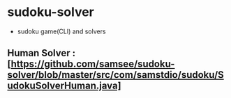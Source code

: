 # sudoku-solver

* sudoku game(CLI) and solvers

## Human Solver : [https://github.com/samsee/sudoku-solver/blob/master/src/com/samstdio/sudoku/SudokuSolverHuman.java]
